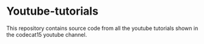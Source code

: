 # Youtube-tutorials
This repository contains source code from all the youtube tutorials shown in the codecat15 youtube channel.

